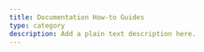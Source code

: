 ```yaml
---
title: Documentation How-to Guides
type: category
description: Add a plain text description here.
---
```





